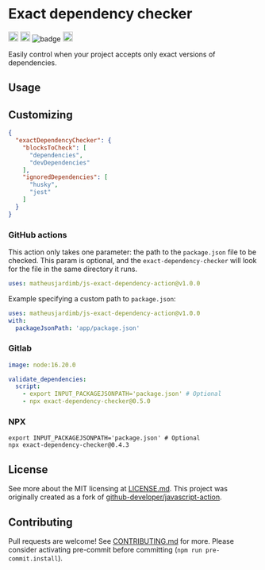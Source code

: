# Exact dependency checker

<a href="https://github.com/matheusjardimb/js-exact-dependency-action/actions"><img alt="javscript-action status" height="20" src="https://github.com/matheusjardimb/js-exact-dependency-action/actions/workflows/test_coverage.yml/badge.svg"></a>
<a href="https://img.shields.io/github/v/release/matheusjardimb/js-exact-dependency-action"><img alt="release" height="20" src="https://img.shields.io/github/v/release/matheusjardimb/js-exact-dependency-action"></a>
![badge](https://img.shields.io/endpoint?url=https://gist.githubusercontent.com/matheusjardimb/f17f5787f5b4ac05a4b5a5b73a32e446/raw/test.json)
<a href="https://www.npmjs.com/package/exact-dependency-checker"><img src="https://badge.fury.io/js/exact-dependency-checker.svg" alt="npm version" height="20"></a>

Easily control when your project accepts only exact versions of dependencies.

## Usage

## Customizing
```json
{
  "exactDependencyChecker": {
    "blocksToCheck": [
      "dependencies",
      "devDependencies"
    ],
    "ignoredDependencies": [
      "husky",
      "jest"
    ]
  }
}
```

### GitHub actions

This action only takes one parameter: the path to the `package.json` file to be checked. This param is
optional, and the `exact-dependency-checker` will look for the file in the same directory it runs.

```yaml
uses: matheusjardimb/js-exact-dependency-action@v1.0.0
```

Example specifying a custom path to `package.json`:

```yaml
uses: matheusjardimb/js-exact-dependency-action@v1.0.0
with:
  packageJsonPath: 'app/package.json'
```

### Gitlab

```yaml
image: node:16.20.0

validate_dependencies:
  script:
    - export INPUT_PACKAGEJSONPATH='package.json' # Optional
    - npx exact-dependency-checker@0.5.0
```

### NPX

```shell
export INPUT_PACKAGEJSONPATH='package.json' # Optional
npx exact-dependency-checker@0.4.3
```

## License

See more about the MIT licensing at [LICENSE.md](LICENSE.md). This project was originally created as a fork of
[github-developer/javascript-action](https://github.com/github-developer/javascript-action).

## Contributing

Pull requests are welcome! See [CONTRIBUTING.md](CONTRIBUTING.md) for more. Please consider activating pre-commit before
committing (`npm run pre-commit.install`).
